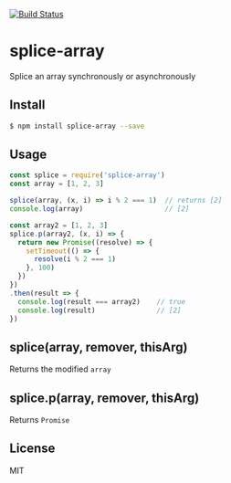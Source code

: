 [![Build Status](https://travis-ci.org/kaelzhang/node-splice-array.svg?branch=master)](https://travis-ci.org/kaelzhang/node-splice-array)
<!-- optional appveyor tst
[![Windows Build Status](https://ci.appveyor.com/api/projects/status/github/kaelzhang/node-splice-array?branch=master&svg=true)](https://ci.appveyor.com/project/kaelzhang/node-splice-array)
-->
<!-- optional npm version
[![NPM version](https://badge.fury.io/js/splice-array.svg)](http://badge.fury.io/js/splice-array)
-->
<!-- optional npm downloads
[![npm module downloads per month](http://img.shields.io/npm/dm/splice-array.svg)](https://www.npmjs.org/package/splice-array)
-->
<!-- optional dependency status
[![Dependency Status](https://david-dm.org/kaelzhang/node-splice-array.svg)](https://david-dm.org/kaelzhang/node-splice-array)
-->

# splice-array

Splice an array synchronously or asynchronously

## Install

```sh
$ npm install splice-array --save
```

## Usage

```js
const splice = require('splice-array')
const array = [1, 2, 3]

splice(array, (x, i) => i % 2 === 1)  // returns [2]
console.log(array)                    // [2]

const array2 = [1, 2, 3]
splice.p(array2, (x, i) => {
  return new Promise((resolve) => {
    setTimeout(() => {
      resolve(i % 2 === 1)
    }, 100)
  })
})
.then(result => {
  console.log(result === array2)    // true
  console.log(result)               // [2]
})
```

## splice(array, remover, thisArg)

Returns the modified `array`

## splice.p(array, remover, thisArg)

Returns `Promise`

## License

MIT
